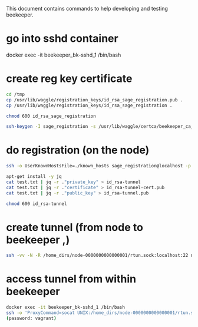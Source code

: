 

This document contains commands to help developing and testing beekeeper.

# go into sshd container

docker exec -it beekeeper_bk-sshd_1 /bin/bash


# create reg key certificate

```bash
cd /tmp
cp /usr/lib/waggle/registration_keys/id_rsa_sage_registration.pub .
cp /usr/lib/waggle/registration_keys/id_rsa_sage_registration .

chmod 600 id_rsa_sage_registration

ssh-keygen -I sage_registration -s /usr/lib/waggle/certca/beekeeper_ca_key -n sage_registration -O no-agent-forwarding -O no-port-forwarding -O no-pty -O no-user-rc -O no-x11-forwarding -O force-command=/opt/sage/beekeeper/register/register.sh ./id_rsa_sage_registration.pub
```


# do registration (on the node)
```bash
ssh -o UserKnownHostsFile=./known_hosts sage_registration@localhost -p 22 -i id_rsa_sage_registration register 0000000000000001  > test.txt

apt-get install -y jq
cat test.txt | jq -r ."private_key" > id_rsa-tunnel
cat test.txt | jq -r ."certificate" > id_rsa-tunnel-cert.pub
cat test.txt | jq -r ."public_key" > id_rsa-tunnel.pub

chmod 600 id_rsa-tunnel
```

# create tunnel (from node to beekeeper ,)
```bash
ssh -vv -N -R /home_dirs/node-0000000000000001/rtun.sock:localhost:22 node-0000000000000001@127.0.0.1 -p 22 -i id_rsa-tunnel
```

# access tunnel from within beekeeper
```bash
docker exec -it beekeeper_bk-sshd_1 /bin/bash
ssh -o 'ProxyCommand=socat UNIX:/home_dirs/node-0000000000000001/rtun.sock -' vagrant@foo
(password: vagrant)
```